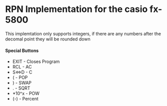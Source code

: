 # RPN Implementation for the casio fx-5800

This implemtation only supports integers, if there are any numbers after the decomal point they will be rounded down

#### Special Buttons
* EXIT - Closes Program
* RCL - AC
* S<=>D - C
* ( - POP
* ) - SWAP
* . - SQRT
* *10^x - POW 
* (-) - Percent